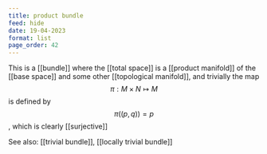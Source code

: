 ```yaml
---
title: product bundle
feed: hide
date: 19-04-2023
format: list
page_order: 42
---
```



This is a [[bundle]] where the [[total space]] is a [[product manifold]] of the [[base space]] and some other [[topological manifold]], and trivially the map $$\pi: M\times N\mapsto M$$ is defined by $$\pi((p,q)) = p$$, which is clearly [[surjective]]

See also: [[trivial bundle]], [[locally trivial bundle]]
